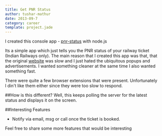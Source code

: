 ```yaml
---
title: Get PNR Status
author: tushar-mathur
date: 2013-09-7
category: career
template: project.jade
---
```


I created this console app - [pnr-status]() with node.js 

Its a simple app which just tells you the PNR status of your railway ticket (Indian Railways only). The main reason that I created this app was that, that the original [website](http://www.indianrail.gov.in/pnr_Enq.html)  was slow and I just hated the ubiquitous popups and advertisements. I wanted something cleaner at the same time I also wanted something fast.

There were quite a few browser extensions that were present. Unfortunately I din't like them either since they were too slow to respond.

##How is this different?
Well, this keeps polling the server for the latest status and displays it on the screen.

##Interesting Features

* Notify via email, msg or call once the ticket is booked.

Feel free to share some more features that would be interesting 